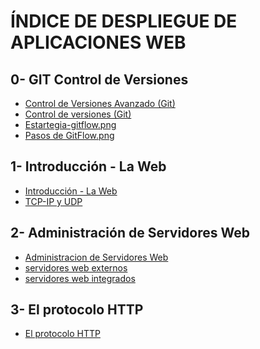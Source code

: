 # ÍNDICE DE DESPLIEGUE DE APLICACIONES WEB

## 0- GIT Control de Versiones
- [Control de Versiones Avanzado (Git)](./0-%20GIT%20Control%20de%20Versiones/Control%20de%20Versiones%20Avanzado%20(Git).md)
- [Control de versiones (Git)](./0-%20GIT%20Control%20de%20Versiones/Control%20de%20versiones%20(Git).md)
- [Estartegia-gitflow.png](./0-%20GIT%20Control%20de%20Versiones/Estartegia-gitflow.png)
- [Pasos de GitFlow.png](./0-%20GIT%20Control%20de%20Versiones/Pasos%20de%20GitFlow.png)


## 1- Introducción - La Web
- [Introducción - La Web](./1-%20Introduccion%20-%20La%20Web/Introducción%20-%20La%20Web.md)
- [TCP-IP y UDP](./1-%20Introduccion%20-%20La%20Web/TCP-IP%20y%20UDP.md)

## 2- Administración de Servidores Web
- [Administracion de Servidores Web](./2-%20Administración%20de%20Servidores%20Web/Administracion%20de%20Servidores%20Web.md)
- [servidores web externos](./2-%20Administración%20de%20Servidores%20Web/servidores%20web%20externos.md)
- [servidores web integrados](./2-%20Administración%20de%20Servidores%20Web/servidores%20web%20integrados.md)

## 3- El protocolo HTTP
- [El protocolo HTTP](./3-%20El%20protocolo%20HTTP/El%20protocolo%20HTTP.md)